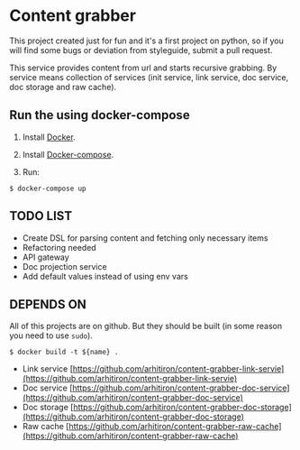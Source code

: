 # Content grabber

This project created just for fun and it's a first project on python,
so if you will find some bugs or deviation from styleguide, submit a pull request.

This service provides content from url and starts recursive grabbing.
By service means collection of services (init service, link service,
doc service, doc storage and raw cache).

## Run the using docker-compose

1. Install [Docker](https://www.docker.com/).

2. Install [Docker-compose](https://docs.docker.com/compose/install/).

3. Run:
```
$ docker-compose up
```

## TODO LIST

* Create DSL for parsing content and fetching only necessary items
* Refactoring needed
* API gateway
* Doc projection service
* Add default values instead of using env vars

## DEPENDS ON
All of this projects are on github. But they should be built (in some reason you need to use `sudo`).
```
$ docker build -t ${name} .
```


* Link service [https://github.com/arhitiron/content-grabber-link-servie](https://github.com/arhitiron/content-grabber-link-servie)
* Doc service [https://github.com/arhitiron/content-grabber-doc-service](https://github.com/arhitiron/content-grabber-doc-service)
* Doc storage [https://github.com/arhitiron/content-grabber-doc-storage](https://github.com/arhitiron/content-grabber-doc-storage)
* Raw cache [https://github.com/arhitiron/content-grabber-raw-cache](https://github.com/arhitiron/content-grabber-raw-cache)
